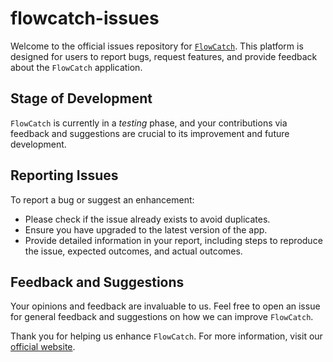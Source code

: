 # flowcatch-issues

Welcome to the official issues repository for [`FlowCatch`](https://waveapps.xyz/flowcatch). This platform is designed for users to report bugs, request features, and provide feedback about the `FlowCatch` application.

## Stage of Development

`FlowCatch` is currently in a _testing_ phase, and your contributions via feedback and suggestions are crucial to its improvement and future development.

## Reporting Issues

To report a bug or suggest an enhancement:

- Please check if the issue already exists to avoid duplicates.
- Ensure you have upgraded to the latest version of the app.
- Provide detailed information in your report, including steps to reproduce the issue, expected outcomes, and actual outcomes.

## Feedback and Suggestions

Your opinions and feedback are invaluable to us. Feel free to open an issue for general feedback and suggestions on how we can improve `FlowCatch`.

Thank you for helping us enhance `FlowCatch`. For more information, visit our [official website](https://waveapps.xyz/flowcatch).
